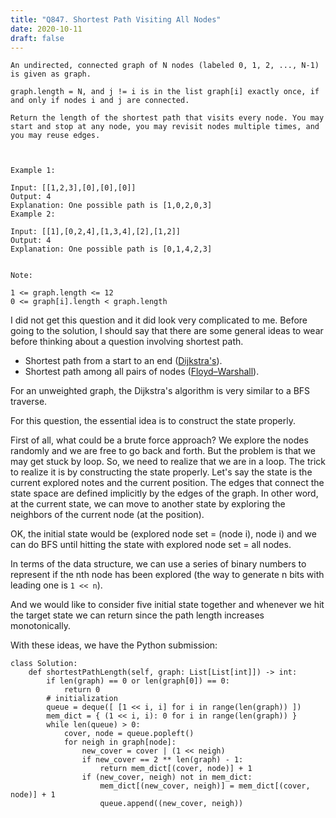 ```yaml
---
title: "Q847. Shortest Path Visiting All Nodes"
date: 2020-10-11
draft: false
---
```


```
An undirected, connected graph of N nodes (labeled 0, 1, 2, ..., N-1) is given as graph.

graph.length = N, and j != i is in the list graph[i] exactly once, if and only if nodes i and j are connected.

Return the length of the shortest path that visits every node. You may start and stop at any node, you may revisit nodes multiple times, and you may reuse edges.

 

Example 1:

Input: [[1,2,3],[0],[0],[0]]
Output: 4
Explanation: One possible path is [1,0,2,0,3]
Example 2:

Input: [[1],[0,2,4],[1,3,4],[2],[1,2]]
Output: 4
Explanation: One possible path is [0,1,4,2,3]
 

Note:

1 <= graph.length <= 12
0 <= graph[i].length < graph.length
```

I did not get this question and it did look very complicated to me. 
Before going to the solution, I should say that there are some general ideas to wear before thinking about a question involving shortest path.

* Shortest path from a start to an end ([Dijkstra's](https://en.wikipedia.org/wiki/Dijkstra%27s_algorithm)).
* Shortest path among all pairs of nodes ([Floyd–Warshall](https://en.wikipedia.org/wiki/Floyd%E2%80%93Warshall_algorithm)).

For an unweighted graph, the Dijkstra's algorithm is very similar to a BFS traverse. 

For this question, the essential idea is to construct the state properly.

First of all, what could be a brute force approach? 
We explore the nodes randomly and we are free to go back and forth.
But the problem is that we may get stuck by loop.
So, we need to realize that we are in a loop.
The trick to realize it is by constructing the state properly. 
Let's say the state is the current explored notes and the current position. 
The edges that connect the state space are defined implicitly by the edges of the graph. 
In other word, at the current state, we can move to another state by exploring the neighbors of the current node (at the position).

OK, the initial state would be (explored node set = (node i), node i) and we can do BFS until hitting the state with explored node set = all nodes. 

In terms of the data structure, we can use a series of binary numbers to represent if the nth node has been explored (the way to generate n bits with leading one is `1 << n`).

And we would like to consider five initial state together and whenever we hit the target state we can return since the path length increases monotonically.

With these ideas, we have the Python submission:

```
class Solution:
    def shortestPathLength(self, graph: List[List[int]]) -> int:
        if len(graph) == 0 or len(graph[0]) == 0:
            return 0
        # initialization
        queue = deque([ [1 << i, i] for i in range(len(graph)) ])
        mem_dict = { (1 << i, i): 0 for i in range(len(graph)) }
        while len(queue) > 0:
            cover, node = queue.popleft()
            for neigh in graph[node]:
                new_cover = cover | (1 << neigh)
                if new_cover == 2 ** len(graph) - 1:
                    return mem_dict[(cover, node)] + 1
                if (new_cover, neigh) not in mem_dict:
                    mem_dict[(new_cover, neigh)] = mem_dict[(cover, node)] + 1
                    queue.append((new_cover, neigh))            
```

